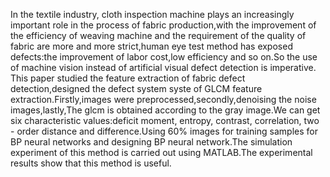 In the textile industry, cloth inspection machine plays an increasingly important role in the process of fabric production,with the improvement of the efficiency of weaving machine and the requirement of the quality of fabric are more and more strict,human eye test method has exposed defects:the improvement of labor cost,low efficiency and so on.So the use of machine vision instead of artificial visual defect detection is imperative.
   This paper studied the feature extraction of fabric defect detection,designed the defect system
 syste of GLCM feature extraction.Firstly,images were preprocessed,secondly,denoising the noise images,lastly,The glcm is obtained according to the gray image.We can get six characteristic values:deficit moment, entropy, contrast, correlation, two - order distance and difference.Using 60% images for training samples for BP neural networks and designing BP neural network.The simulation experiment of this method is carried out using MATLAB.The experimental results show that this method is useful.
